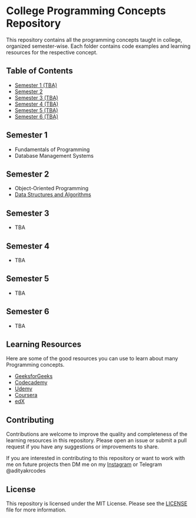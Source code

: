 # College Programming Concepts Repository

This repository contains all the programming concepts taught in college, organized semester-wise. Each folder contains code examples and learning resources for the respective concept.

## Table of Contents

- [Semester 1 (TBA)](#semester-1)
- [Semester 2](#semester-2)
- [Semester 3 (TBA)](#semester-3)
- [Semester 4 (TBA)](#semester-4)
- [Semester 5 (TBA)](#semester-5)
- [Semester 6 (TBA)](#semester-6)

## Semester 1

- Fundamentals of Programming
- Database Management Systems

## Semester 2

- Object-Oriented Programming
- [Data Structures and Algorithms](DSA.html)

## Semester 3

- TBA

## Semester 4

- TBA

## Semester 5

- TBA

## Semester 6

- TBA

## Learning Resources
Here are some of the good resources you can use to learn about many Programming concepts.

- [GeeksforGeeks](https://www.geeksforgeeks.org/)
- [Codecademy](https://www.codecademy.com/)
- [Udemy](https://www.udemy.com/)
- [Coursera](https://www.coursera.org/)
- [edX](https://www.edx.org/)

## Contributing

Contributions are welcome to improve the quality and completeness of the learning resources in this repository. Please open an issue or submit a pull request if you have any suggestions or improvements to share. 

If you are interested in contributing to this repository or want to work with me on future projects then DM me on my [Instagram](https://instagram.com/adityakrcodes) or Telegram @adityakrcodes


## License

This repository is licensed under the MIT License. Please see the [LICENSE](LICENSE) file for more information.
